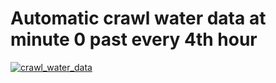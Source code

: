 # Automatic crawl water data at minute 0 past every 4th hour

[![crawl_water_data](https://github.com/Otoliths/crawl_water_data/actions/workflows/main.yml/badge.svg)](https://github.com/Otoliths/crawl_water_data/actions/workflows/main.yml)
